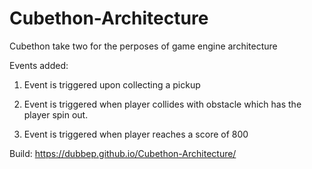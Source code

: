 # Cubethon-Architecture
 Cubethon take two for the perposes of game engine architecture

 Events added:

 1. Event is triggered upon collecting a pickup

 2. Event is triggered when player collides with obstacle which has the player spin out.

 3. Event is triggered when player reaches a score of 800

Build: https://dubbep.github.io/Cubethon-Architecture/

